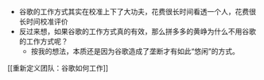 - 谷歌的工作方式其实在校准上下了大功夫，花费很长时间看透一个人，花费很长时间校准评价
- 反过来想，如果谷歌的工作方式真的有效，那么拼多多的黄峥为什么不用谷歌的工作方式呢？
	- 按我的想法，本质还是因为谷歌造成了垄断才有如此“悠闲”的方式。

[[重新定义团队：谷歌如何工作]]